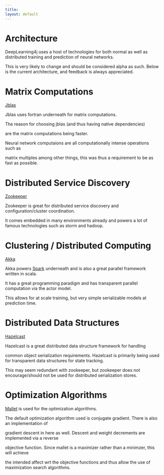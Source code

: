 ```yaml
---
title: 
layout: default
---
```




Architecture
==============================




DeepLearning4j uses a host of technologies for both normal as well as distributed training and prediction of neural networks.

This is very likely to change and should be considered alpha as such. Below is the current architecture, and feedback is always appreciated.






Matrix Computations
=============================

[Jblas](http://mikiobraun.github.io/jblas/)


Jblas uses fortran underneath for matrix computations.

The reason for choosing jblas (and thus having native dependencies)

are the matrix computations being faster.


Neural network computaions are all computationally intense operations such as 

matrix multiples among other things, this was thus a requirement to be as fast as possible.





Distributed Service Discovery
======================================

[Zookeeper](http://zookeeper.apache.org/)

Zookeeper is great for distributed service discovery and configuration/cluster coordination.

It comes embedded in many environments already and powers a lot of famous technologies such as storm and hadoop.


Clustering / Distributed Computing
=============================================

[Akka](http://akka.io/)


Akka powers [Spark](http://spark.apache.org) underneath and is also a great parallel framework written in scala.

It has a great programming paradigm and has transparent parallel computation via the actor model.

This allows for at scale training, but very simple serializable models at prediction time.




Distributed Data Structures
=====================================

[Hazelcast](http://hazelcast.org/)

Hazelcast is a great distributed data structure framework for handling

common object serialization requirements. Hazelcast is primarily being used for transparent data structures for state tracking.

This may seem redundant with zookeeper, but zookeeper does not encourage/should not be used for distributed serialization stores.

Optimization Algorithms
==========================================

[Mallet](http://mallet.cs.umass.edu/optimization.php) is used for the optimization algorithms.

The default optimization algorithm used is conjugate gradient. There is also an implementation of

gradient descent in here as well. Descent and weight decrements are implemented via a reverse 

objective function. Since mallet is a maximizer rather than a minimzer, this will achieve

the intended affect wrt the objective functions and thus allow the use of maximization search algorithms.

